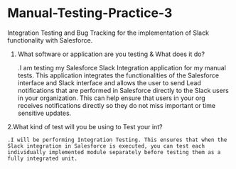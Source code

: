# Manual-Testing-Practice-3
Integration Testing and Bug Tracking for the implementation of Slack functionality with Salesforce.


1. What software or application are you testing & What does it do? 

      .I am testing my Salesforce Slack Integration application for my manual tests. This application integrates the functionalities of the Salesforce interface and Slack interface and allows the user to send Lead notifications that are performed in Salesforce directly to the Slack users in your organization. This can help ensure that users in your org receives notifications directly so they do not miss important or time sensitive updates.


2.What kind of test will you be using to Test your int? 

    .I will be performing Integration Testing. This ensures that when the Slack integration in Salesforce is executed, you can test each individually implemented module separately before testing them as a fully integrated unit.
